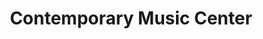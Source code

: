 ---
title: "Contemporary Music Center"
url: /haymarket/contemporary-music-center/
shop: musical instrument
---